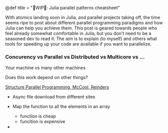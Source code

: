 @def title = "🚧WIP🚧: Julia parallel patterns cheatsheet"

With atomics landing soon in Julia, and parallel projects taking off, the time seems ripe to post about different parallel programming paradigms and how Julia can help you achieve them.
This post is geared towards people who feel already somewhat comfortable in Julia, but you don't need to be a seasoned dev to read it. The aim is to explain (to myself) and others what tools for speeding up your code are available if you want to parallelize.

### Concurency vs Parallel vs Distributed vs Multicore vs ...
Your machine vs many other machines

Does this work depend on other things?

[Structure Parallel Programming, McCool, Reinders]()

- Async file download from different sites
- Map the function to all the elements in an array
  - function is cheap
  - funcition is expensive
  
- 
